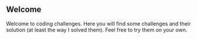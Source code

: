 ## Welcome

Welcome to coding challenges. Here you will find some challenges and their solution (at least the way I solved them). Feel free to try them on your own.
